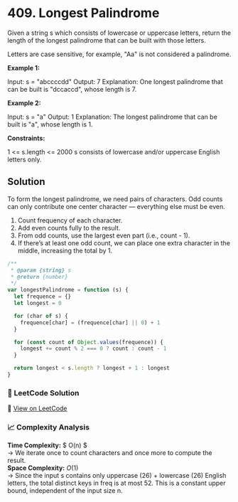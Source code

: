 # 409. Longest Palindrome

Given a string s which consists of lowercase or uppercase letters, return the length of the longest palindrome that can be built with those letters.

Letters are case sensitive, for example, "Aa" is not considered a palindrome.

**Example 1:**

Input: s = "abccccdd"
Output: 7
Explanation: One longest palindrome that can be built is "dccaccd", whose length is 7.

**Example 2:**

Input: s = "a"
Output: 1
Explanation: The longest palindrome that can be built is "a", whose length is 1.

**Constraints:**

1 <= s.length <= 2000
s consists of lowercase and/or uppercase English letters only.

## Solution

To form the longest palindrome, we need pairs of characters. Odd counts can only contribute one center character — everything else must be even.

1. Count frequency of each character.
2. Add even counts fully to the result.
3. From odd counts, use the largest even part (i.e., count - 1).
4. If there’s at least one odd count, we can place one extra character in the middle, increasing the total by 1.

```javascript
/**
 * @param {string} s
 * @return {number}
 */
var longestPalindrome = function (s) {
  let frequence = {}
  let longest = 0

  for (char of s) {
    frequence[char] = (frequence[char] || 0) + 1
  }

  for (const count of Object.values(frequence)) {
    longest += count % 2 === 0 ? count : count - 1
  }

  return longest < s.length ? longest + 1 : longest
}
```

### 📝 LeetCode Solution

🔗 [View on LeetCode](https://leetcode.com/problems/longest-palindrome/submissions/1766675951/?envType=problem-list-v2&envId=2mxn884m)

### 📈 Complexity Analysis

**Time Complexity:** $ O(n) $ <br>
→ We iterate once to count characters and once more to compute the result.  
**Space Complexity:** $O(1)$ <br>
→ Since the input s contains only uppercase (26) + lowercase (26) English letters, the total distinct keys in freq is at most 52. This is a constant upper bound, independent of the input size n.

  <br>
  <br>

